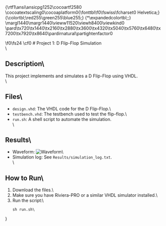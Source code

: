 {\rtf1\ansi\ansicpg1252\cocoartf2580
\cocoatextscaling0\cocoaplatform0{\fonttbl\f0\fswiss\fcharset0 Helvetica;}
{\colortbl;\red255\green255\blue255;}
{\*\expandedcolortbl;;}
\margl1440\margr1440\vieww11520\viewh8400\viewkind0
\pard\tx720\tx1440\tx2160\tx2880\tx3600\tx4320\tx5040\tx5760\tx6480\tx7200\tx7920\tx8640\pardirnatural\partightenfactor0

\f0\fs24 \cf0 # Project 1: D Flip-Flop Simulation\
\
## Description\
This project implements and simulates a D Flip-Flop using VHDL.\
\
## Files\
- `design.vhd`: The VHDL code for the D Flip-Flop.\
- `testbench.vhd`: The testbench used to test the flip-flop.\
- `run.sh`: A shell script to automate the simulation.\
\
## Results\
- Waveform: ![Waveform](Results/waveform.png)\
- Simulation log: See `Results/simulation_log.txt`.\
\
## How to Run\
1. Download the files.\
2. Make sure you have Riviera-PRO or a similar VHDL simulator installed.\
3. Run the script:\
   ```bash\
   sh run.sh\
}
